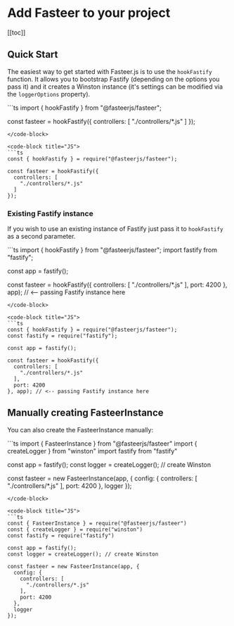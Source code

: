 # Add Fasteer to your project

[[toc]]

## Quick Start

The easiest way to get started with Fasteer.js is to use the `hookFastify` function. It allows you to bootstrap
Fastify (depending on the options you pass it) and it creates a Winston instance (it's settings can be modified via the `loggerOptions` property).

<code-group>
<code-block title="TS / JS (ES6)" active>
```ts
import { hookFastify } from "@fasteerjs/fasteer";

const fasteer = hookFastify({
  controllers: [
    "./controllers/*.js"
  ]
});
```
</code-block>

<code-block title="JS">
```ts
const { hookFastify } = require("@fasteerjs/fasteer");

const fasteer = hookFastify({
  controllers: [
    "./controllers/*.js"
  ]
});
```
</code-block>
</code-group>

### Existing Fastify instance

If you wish to use an existing instance of Fastify just pass it to `hookFastify` as a second parameter.

<code-group>
<code-block title="TS / JS (ES6)" active>
```ts
import { hookFastify } from "@fasteerjs/fasteer";
import fastify from "fastify";

const app = fastify();

const fasteer = hookFastify({
  controllers: [
    "./controllers/*.js"
  ],
  port: 4200
}, app); // <-- passing Fastify instance here
```
</code-block>

<code-block title="JS">
```ts
const { hookFastify } = require("@fasteerjs/fasteer");
const fastify = require("fastify");

const app = fastify();

const fasteer = hookFastify({
  controllers: [
    "./controllers/*.js"
  ],
  port: 4200
}, app); // <-- passing Fastify instance here
```
</code-block>
</code-group>

## Manually creating FasteerInstance

You can also create the FasteerInstance manually:

<code-group>
<code-block title="TS / JS (ES6)" active>
```ts
import { FasteerInstance } from "@fasteerjs/fasteer"
import { createLogger } from "winston"
import fastify from "fastify"
 
const app = fastify();
const logger = createLogger(); // create Winston

const fasteer = new FasteerInstance(app, {
  config: {
    controllers: [
      "./controllers/*.js"
    ],
    port: 4200
  },
  logger
});
```
</code-block>

<code-block title="JS">
```ts
const { FasteerInstance } = require("@fasteerjs/fasteer")
const { createLogger } = require("winston")
const fastify = require("fastify")
 
const app = fastify();
const logger = createLogger(); // create Winston

const fasteer = new FasteerInstance(app, {
  config: {
    controllers: [
      "./controllers/*.js"
    ],
    port: 4200
  },
  logger
});
```
</code-block>
</code-group>
